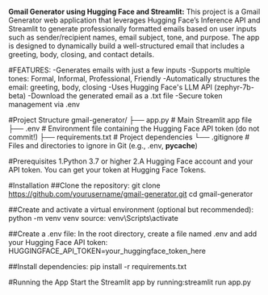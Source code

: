 **Gmail Generator using Hugging Face and Streamlit:**
This project is a Gmail Generator web application that leverages Hugging Face’s Inference API and Streamlit to generate professionally formatted emails based on user inputs such as sender/recipient names, email subject, tone, and purpose. The app is designed to dynamically build a well-structured email that includes a greeting, body, closing, and contact details.

#FEATURES:
 -Generates emails with just a few inputs
 -Supports multiple tones: Formal, Informal, Professional, Friendly
 -Automatically structures the email: greeting, body, closing
 -Uses Hugging Face's LLM API (zephyr-7b-beta)
 -Download the generated email as a .txt file
 -Secure token management via .env

#Project Structure
 gmail-generator/
 ├── app.py                  # Main Streamlit app file
 ├── .env                    # Environment file containing the Hugging Face API token (do not commit!)
 ├── requirements.txt        # Project dependencies
 └── .gitignore              # Files and directories to ignore in Git (e.g., .env, __pycache__)

#Prerequisites
1.Python 3.7 or higher
2.A Hugging Face account and your API token. You can get your token at Hugging Face Tokens.

#Installation
##Clone the repository:
git clone https://github.com/yourusername/gmail-generator.git
cd gmail-generator

##Create and activate a virtual environment (optional but recommended):
python -m venv venv
source: venv\Scripts\activate

##Create a .env file:
In the root directory, create a file named .env and add your Hugging Face API token:
HUGGINGFACE_API_TOKEN=your_huggingface_token_here

##Install dependencies:
pip install -r requirements.txt

#Running the App
Start the Streamlit app by running:streamlit run app.py
